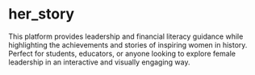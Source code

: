 # her_story
This platform provides leadership and financial literacy guidance while highlighting the achievements and stories of inspiring women in history. Perfect for students, educators, or anyone looking to explore female leadership in an interactive and visually engaging way.
